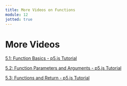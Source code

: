 ```yaml
---
title: More Videos on Functions
module: 12
jotted: true
---
```


# More Videos

<p><a href="//www.youtube.com/watch?v=wRHAitGzBrg" data-lity>5.1: Function Basics - p5.js Tutorial</a></p>

<p><a href="//www.youtube.com/watch?v=zkc417YapfE" data-lity>5.2: Function Parameters and Arguments - p5.js Tutorial</a></p>

<p><a href="//www.youtube.com/watch?v=qRnUBiTJ66Y" data-lity>5.3: Functions and Return - p5.js Tutorial</a></p>



